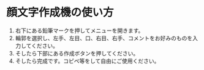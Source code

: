 # 顔文字作成機の使い方

1. 右下にある鉛筆マークを押してメニューを開きます。
2. 輪郭を選択し、左手、左目、口、右目、右手、コメントをお好みのものを入力してください。
3. そしたら下部にある作成ボタンを押してください。
4. そしたら完成です。コピペ等をして自由にご使用ください。
